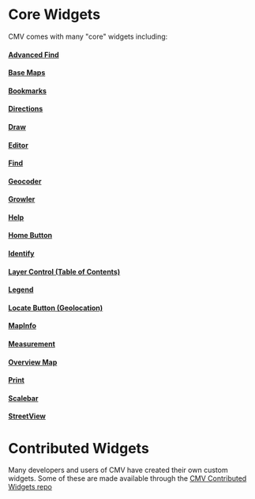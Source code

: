 # Core Widgets

CMV comes with many "core" widgets including:

#### [Advanced Find](widgets/AdvancedFind)

#### [Base Maps](widgets/Basemaps)

#### [Bookmarks](widgets/Bookmarks)

#### [Directions](widgets/Directions)

#### [Draw](widgets/Draw)

#### [Editor](widgets/Editor)

#### [Find](widgets/Find)

#### [Geocoder](widgets/Geocoder)

#### [Growler](widgets/Growler)

#### [Help](widgets/Help)

#### [Home Button](widgets/HomeButton)

#### [Identify](widgets/Identify)

#### [Layer Control (Table of Contents)](widgets/LayerControl)

#### [Legend](widgets/Legend)

#### [Locate Button (Geolocation)](widgets/Geolocation)

#### [MapInfo](widgets/MapInfo)

#### [Measurement](widgets/Measurement)

#### [Overview Map](widgets/OverviewMap)

#### [Print](widgets/Print)

#### [Scalebar](widgets/Scalebar)

#### [StreetView](widgets/StreetView)


# Contributed Widgets

Many developers and users of CMV have created their own custom widgets. Some of these are made available through the [CMV Contributed Widgets repo](https://github.com/cmv/cmv-contrib-widgets)
